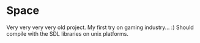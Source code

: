 # Space

Very very very very old project. My first try on gaming industry... :)
Should compile with the SDL libraries on unix platforms.
